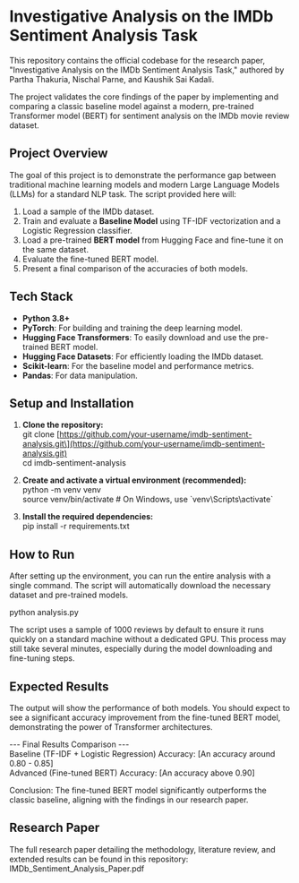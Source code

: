 # **Investigative Analysis on the IMDb Sentiment Analysis Task**

This repository contains the official codebase for the research paper, "Investigative Analysis on the IMDb Sentiment Analysis Task," authored by Partha Thakuria, Nischal Parne, and Kaushik Sai Kadali.

The project validates the core findings of the paper by implementing and comparing a classic baseline model against a modern, pre-trained Transformer model (BERT) for sentiment analysis on the IMDb movie review dataset.

## **Project Overview**

The goal of this project is to demonstrate the performance gap between traditional machine learning models and modern Large Language Models (LLMs) for a standard NLP task. The script provided here will:

1. Load a sample of the IMDb dataset.  
2. Train and evaluate a **Baseline Model** using TF-IDF vectorization and a Logistic Regression classifier.  
3. Load a pre-trained **BERT model** from Hugging Face and fine-tune it on the same dataset.  
4. Evaluate the fine-tuned BERT model.  
5. Present a final comparison of the accuracies of both models.

## **Tech Stack**

* **Python 3.8+**  
* **PyTorch**: For building and training the deep learning model.  
* **Hugging Face Transformers**: To easily download and use the pre-trained BERT model.  
* **Hugging Face Datasets**: For efficiently loading the IMDb dataset.  
* **Scikit-learn**: For the baseline model and performance metrics.  
* **Pandas**: For data manipulation.

## **Setup and Installation**

1. **Clone the repository:**  
   git clone \[https://github.com/your-username/imdb-sentiment-analysis.git\](https://github.com/your-username/imdb-sentiment-analysis.git)  
   cd imdb-sentiment-analysis

2. **Create and activate a virtual environment (recommended):**  
   python \-m venv venv  
   source venv/bin/activate  \# On Windows, use \`venv\\Scripts\\activate\`

3. **Install the required dependencies:**  
   pip install \-r requirements.txt

## **How to Run**

After setting up the environment, you can run the entire analysis with a single command. The script will automatically download the necessary dataset and pre-trained models.

python analysis.py

The script uses a sample of 1000 reviews by default to ensure it runs quickly on a standard machine without a dedicated GPU. This process may still take several minutes, especially during the model downloading and fine-tuning steps.

## **Expected Results**

The output will show the performance of both models. You should expect to see a significant accuracy improvement from the fine-tuned BERT model, demonstrating the power of Transformer architectures.

\--- Final Results Comparison \---  
Baseline (TF-IDF \+ Logistic Regression) Accuracy: \[An accuracy around 0.80 \- 0.85\]  
Advanced (Fine-tuned BERT) Accuracy: \[An accuracy above 0.90\]

Conclusion: The fine-tuned BERT model significantly outperforms the classic baseline, aligning with the findings in our research paper.

## **Research Paper**

The full research paper detailing the methodology, literature review, and extended results can be found in this repository:  
IMDb\_Sentiment\_Analysis\_Paper.pdf